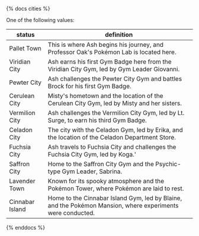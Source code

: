{% docs cities %}

One of the following values:

| status          | definition                                                                                                 |
|-----------------|------------------------------------------------------------------------------------------------------------|
| Pallet Town     | This is where Ash begins his journey, and Professor Oak's Pokémon Lab is located here.                     |
| Viridian City   | Ash earns his first Gym Badge here from the Viridian City Gym, led by Gym Leader Giovanni.                 |
| Pewter City     | Ash challenges the Pewter City Gym and battles Brock for his first Gym Badge.                              |
| Cerulean City   | Misty's hometown and the location of the Cerulean City Gym, led by Misty and her sisters.                  |
| Vermilion City  | Ash challenges the Vermilion City Gym, led by Lt. Surge, to earn his third Gym Badge.                      |
| Celadon City    | The city with the Celadon Gym, led by Erika, and the location of the Celadon Department Store.             |
| Fuchsia City    | Ash travels to Fuchsia City and challenges the Fuchsia City Gym, led by Koga.'                             |
| Saffron City    | Home to the Saffron City Gym and the Psychic-type Gym Leader, Sabrina.                                     |
| Lavender Town   | Known for its spooky atmosphere and the Pokémon Tower, where Pokémon are laid to rest.                     |
| Cinnabar Island | Home to the Cinnabar Island Gym, led by Blaine, and the Pokémon Mansion, where experiments were conducted. |

{% enddocs %}